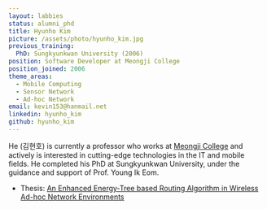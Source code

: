```yaml
---
layout: labbies
status: alumni_phd
title: Hyunho Kim
picture: /assets/photo/hyunho_kim.jpg
previous_training:
  PhD: Sungkyunkwan University (2006)
position: Software Developer at Meongji College
position_joined: 2006
theme_areas:
  - Mobile Computing
  - Sensor Network
  - Ad-hoc Network
email: kevin153@hanmail.net
linkedin: hyunho_kim
github: hyunho_kim
---
```


He (김현호) is currently a professor who works at [Meongji College](https://www.mjc.ac.kr/)
and actively is interested in cutting-edge technologies in the IT and mobile fields. He completed his PhD at Sungkyunkwan University, under the guidance and support of Prof. Young Ik Eom.

* Thesis: [An Enhanced Energy-Tree based Routing Algorithm in Wireless Ad-hoc Network Environments](http://dcollection.skku.edu/jsp/common/DcLoOrgPer.jsp?sItemId=000000016155)
 
